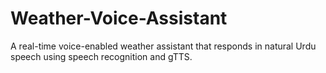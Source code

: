 # Weather-Voice-Assistant
A real-time voice-enabled weather assistant that responds in natural Urdu speech using speech recognition and gTTS.
